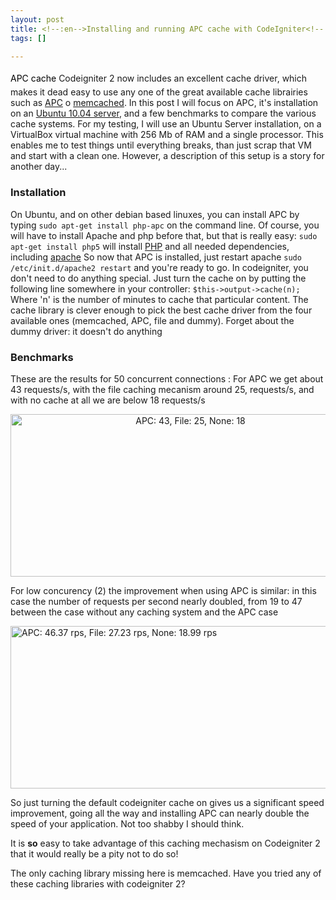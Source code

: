 ```yaml
--- 
layout: post
title: <!--:en-->Installing and running APC cache with CodeIgniter<!--:-->
tags: []

---
```

<!--:en--><span style="color: #000000; line-height: 27px;">APC cache</span> Codeigniter 2 now includes an excellent cache driver, which makes it dead easy to use any one of the great available cache librairies such as <a href="http://php.net/apc">APC</a> o <a href="http://www.memcached.org/">memcached</a>. In this post I will focus on APC, it's installation on an <a href="/?p=193">Ubuntu 10.04 server</a>, and a few benchmarks to compare the various cache systems.  For my testing, I will use an Ubuntu Server installation, on a VirtualBox virtual machine with 256 Mb of RAM and a single processor. This enables me to test things until everything breaks, than just scrap that VM and start with a clean one. However, a description of this setup is a story for another day...
<h3>Installation</h3>
On Ubuntu, and on other debian based linuxes, you can install APC by typing <code lang="bash">sudo apt-get install php-apc</code> on the command line. Of course, you will have to install Apache and php before that, but that is really easy: <code lang="bash">sudo apt-get install php5</code> will install <a href="http://php.net">PHP</a> and all needed dependencies, including <a href="http://apache.org">apache</a> So now that APC is installed, just restart apache <code lang="bash">sudo /etc/init.d/apache2 restart</code> and you're ready to go.  In codeigniter, you don't need to do anything special. Just turn the cache on by putting the following line somewhere in your controller:  <code lang="php">$this-&gt;output-&gt;cache(n);</code> Where 'n' is the number of minutes to cache that particular content.  The cache library is clever enough to pick the best cache driver from the four available ones (memcached, APC, file and dummy). Forget about the dummy driver: it doesn't do anything
<h3>Benchmarks</h3>
These are the results for 50 concurrent connections : For APC we get about 43 requests/s, with the file caching mecanism around 25, requests/s, and with no cache at all we are below 18 requests/s
<p style="text-align: center;"><a href="http://jfoucher.comcdn.jfoucher.com/uploads/2011/02/chart22.png"><img class="aligncenter size-full wp-image-387" title="Codeigniter APC cache benchmark" src="http://jfoucher.comcdn.jfoucher.com/uploads/2011/02/chart22.png" alt="APC: 43, File: 25, None: 18 " width="560" height="260" /></a></p>
<p style="text-align: left;">For low concurency (2) the improvement when using APC is similar: in this case the number of requests per second nearly doubled, from 19 to 47 between the case without any caching system and the APC case</p>
<p style="text-align: left;"><a href="http://jfoucher.comcdn.jfoucher.com/uploads/2011/02/chart2.png"><img class="aligncenter size-full wp-image-383" title="Codeigniter cache benchmark: low concurency" src="http://jfoucher.comcdn.jfoucher.com/uploads/2011/02/chart2.png" alt="APC: 46.37 rps, File: 27.23 rps, None: 18.99 rps" width="560" height="260" /></a></p>
<p style="text-align: left;">So just turning the default codeigniter cache on gives us a significant speed improvement, going all the way and installing APC can nearly double the speed of your application. Not too shabby I should think.</p>
<p style="text-align: left;">It is <strong>so</strong> easy to take advantage of this caching mechasism on Codeigniter 2 that it would really be a pity not to do so!</p>
<p style="text-align: left;">The only caching library missing here is memcached. Have you tried any of these caching libraries with codeigniter 2?</p>
<p style="text-align: left;"></p><!--:--><!--:fr--><p>
</p>
<p></p>
<!--:-->
